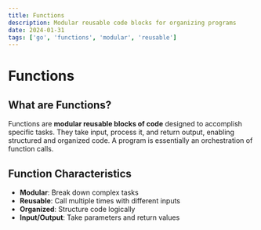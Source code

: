```yaml
---
title: Functions 
description: Modular reusable code blocks for organizing programs
date: 2024-01-31
tags: ['go', 'functions', 'modular', 'reusable']
---
```


# Functions

## What are Functions?

Functions are **modular reusable blocks of code** designed to accomplish specific tasks. They take input, process it, and return output, enabling structured and organized code. A program is essentially an orchestration of function calls.

## Function Characteristics

- **Modular**: Break down complex tasks
- **Reusable**: Call multiple times with different inputs
- **Organized**: Structure code logically
- **Input/Output**: Take parameters and return values
